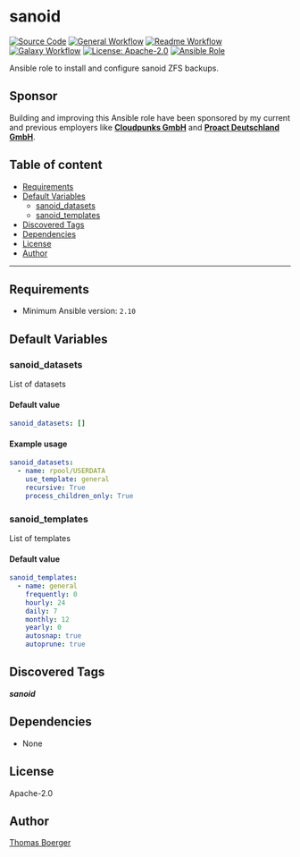 # sanoid

[![Source Code](https://img.shields.io/badge/github-source%20code-blue?logo=github&amp;logoColor=white)](https://github.com/rolehippie/sanoid)
[![General Workflow](https://github.com/rolehippie/sanoid/actions/workflows/general.yml/badge.svg)](https://github.com/rolehippie/sanoid/actions/workflows/general.yml)
[![Readme Workflow](https://github.com/rolehippie/sanoid/actions/workflows/docs.yml/badge.svg)](https://github.com/rolehippie/sanoid/actions/workflows/docs.yml)
[![Galaxy Workflow](https://github.com/rolehippie/sanoid/actions/workflows/galaxy.yml/badge.svg)](https://github.com/rolehippie/sanoid/actions/workflows/galaxy.yml)
[![License: Apache-2.0](https://img.shields.io/github/license/rolehippie/sanoid)](https://github.com/rolehippie/sanoid/blob/master/LICENSE)
[![Ansible Role](https://img.shields.io/ansible/role/51448)](https://galaxy.ansible.com/rolehippie/sanoid)

Ansible role to install and configure sanoid ZFS backups.

## Sponsor

Building and improving this Ansible role have been sponsored by my current and previous employers like **[Cloudpunks GmbH](https://cloudpunks.de)** and **[Proact Deutschland GmbH](https://www.proact.eu)**.

## Table of content

- [Requirements](#requirements)
- [Default Variables](#default-variables)
  - [sanoid_datasets](#sanoid_datasets)
  - [sanoid_templates](#sanoid_templates)
- [Discovered Tags](#discovered-tags)
- [Dependencies](#dependencies)
- [License](#license)
- [Author](#author)

---

## Requirements

- Minimum Ansible version: `2.10`


## Default Variables

### sanoid_datasets

List of datasets

#### Default value

```YAML
sanoid_datasets: []
```

#### Example usage

```YAML
sanoid_datasets:
  - name: rpool/USERDATA
    use_template: general
    recursive: True
    process_children_only: True
```

### sanoid_templates

List of templates

#### Default value

```YAML
sanoid_templates:
  - name: general
    frequently: 0
    hourly: 24
    daily: 7
    monthly: 12
    yearly: 0
    autosnap: true
    autoprune: true
```

## Discovered Tags

**_sanoid_**


## Dependencies

- None

## License

Apache-2.0

## Author

[Thomas Boerger](https://github.com/tboerger)

